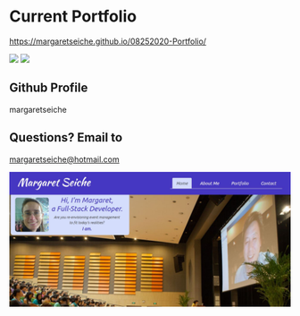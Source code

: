 # Current Portfolio

https://margaretseiche.github.io/08252020-Portfolio/

![](https://img.shields.io/badge/Number%20of%20Contributors-1-blue)
![](https://img.shields.io/badge/License-MIT-red)

## Github Profile 
margaretseiche

## Questions? Email to     
margaretseiche@hotmail.com

![tes](/assets/images/portfolioindex.JPG)
